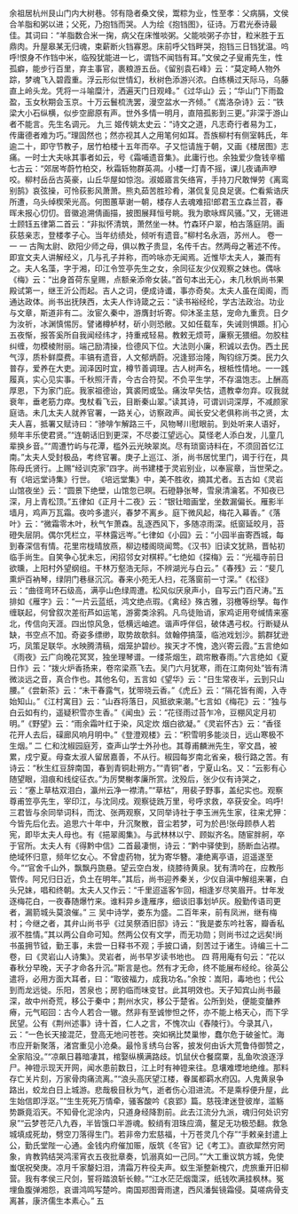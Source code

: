 <!-- { "loadSidebar": true } -->
余祖居杭州艮山门内大树巷。邻有隐者桑文侯，鬻粽为业，性至孝：父病膈，文侯合羊脂和粥以进；父死，乃抱铛而哭。人为绘《抱铛图》，征诗。万君光泰诗最佳。其词曰：“羊脂数合米一掬，病父在床惟啖粥。父能啖粥子亦甘，粒米胜于五鼎肉。升屋皋某无归魂，束薪断火铛寡恩。床前呼父铛畔哭，抱铛三日铛犹温。呜呼!恨身不作铛中米，临殁犹能进一匕，谓铛不闻铛有耳。”文侯之子叟甫先生，性孤癖，能步行百里，弃主事官，裹粮游五岳。《留别袁石峰》云：“莫定畸人物外踪，梦魂飞入碧霞重。浮云形似世情幻，秋树色添游兴浓。白练横过天际马，乌藤直上岭头龙。凭将一斗喻糜汁，洒遍天门日观峰。”《过华山》云；“华山门下雨盈盈，玉女秋期会玉京。十万云鬟梳洗罢，漫空盆水一齐倾。”《嵩洛杂诗》云：“铁梁大小石纵横，似步空廊原有声。世外多情一明月，直陪孤影到三更。”非深于游山者不能言。先生名调元。
九三
姬传姚太史云：“诗文之道，凡志奇行者易为工，传庸德者难为巧。”理固然也；然亦视其人之用笔何如耳。吾族柳村有侧室韩氏，年逾二十，即守节教子，居竹柏楼十五年而卒。子又恺请旌于朝，又画《楼居图》志痛。一时士大夫咏其事者如云，号《霜哺遗音集》。此庸行也。余独爱少詹钱辛楣七古云：“郊居岑蔚竹柏交，秋霜轹物群英凋。小楼一灯青不摇，课儿夜诵声咿咬。柳村岳岳古英豪，山丘华屋如惊泡。淑姬寤言矢络宵，手持刀尺敢惮劳《离鸾别鹄》哀弦操，可怜荻影风萧萧。熊丸茹苦胜珍肴，湛侃复见良足褒。伫看紫诰庆所遭，乌头绰楔荣光高。何图蕙草谢一朝，楼存人去魂难招!郎君玉立森兰苕，春晖未报心忉忉。音徽追溯倩画描，披图展拜恒号眺。我为歌咏辉风骚。”又，无锡进士顾钰五律第二首云：“非拟怀清筑，萧然坐一林。竹森环户翠，柏古落庭阴。画荻慈亲志，登楼孝子心。当年纺绩处，倾听有遗音。”柳村名永涵，苏州人。
卷一一
一
古陶太尉、欧阳少师之母，俱以教子贵显，名传千古。然两母之著述不传。即宣文夫人讲解经义，几与孔子并称，而吟咏亦无闻焉。近惟毕太夫人，兼而有之。夫人名藻，字于湘，印江令笠亭先生之女，余同征友少仪观察之妹也。偶咏《梅》云：“出身首荷东皇赐，点额亲添帝女装。”首句本出无心，未几秋帆尚书果殿试第一，继王沂公而起。吉人之词，便成诗谶，事亦奇矣。太夫人虽在闺阁，而通达政体。尚书出抚陕西，太夫人作诗箴之云：“读书裕经纶，学古法政治。功业与文章，斯道非有二。汝宦久秦中，游膺封圻寄。仰沐圣主慈，宠命九重贲。日夕为汝祈，冰渊慎惕厉。譬诸樽栌材，斫小则恐敝。又如任载车，失诫则惧踬。扪心五夜惭，报答奚所自我闻经纬才，持重戒轻易。教敕无烦苛，廉察无猥细。勿胶柱纠缠，勿模棱附丽。端己励清操，俭德风下位。大法则小廉，积诚以去伪。西土民气淳，质朴鲜糜费。丰镐有遗音，人文郁炳蔚。况逢郅治隆，陶钧综万类。民力久普存，爱养在大吏。润泽因时宜，樽节善调理。古人树声名，根柢性情地。一一践履真，实心见实事。千秋照汗青，今古合符契。不负平生学，不存温饱志。上酬高厚恩，下为家门庇。我家祖德诒，箕裘罔或坠。痛汝早失怙，遗教幸勿弃。叹我就衰年，垂老筋力瘁。曳杖看飞云，目断秦山翠。”读其诗，可谓训词深厚，不减颜家庭诰。未几太夫人就养官署，一路关心，访察政声。闻长安父老俱称尚书之贤，太夫人喜，抵署又赋诗曰：“骖啡乍解路三千，风物琴川慰眼前。到处听来人语好，频年丰乐使君贤。”“连朝话旧到更深，不尽娄江望远心。莫怪老人添白发，儿童几辈换乡音。”“周遭竹屿与花潭，槛外云光映翠岚。尽有琐窗诗料在，不须回首忆江南。”太夫人受封极品，考终官署。庚子上巡江、浙，尚书居忧里门，谒于行在，具陈母氏贤行。上赐“经训克家”四字。尚书建楼于灵岩别业，以奉宸章，当世荣之。有《培远堂诗集》行世。
《培远堂集》中，美不胜收，摘其尤者。五古如《灵岩山馆夜坐》云：“圆景下绝壁，山馆忽已暝。石磴静张琴，雪泉清瀹茗。不知夜已深，月上青松顶。”五律如《正月十二夜》云：“银钍暗画堂，坐数漏偏长。雁影半墙月，鸡声万瓦霜。夜吟多遣兴，春梦不离乡。庭下微风起，梅花入幕香。”《落叶》云：“微霜零木叶，秋气乍萧森。乱逐西风下，多随凉雨深。纸窗延皎月，苔磴失层阴。偶尔凭栏立，平林露远岑。”七律如《小园》云：“小园半亩寄西城，每到春深信有情。花里帘栊晴放燕，柳边楼阁晓闻莺。《汉书》旧读文犹熟，晋帖初临手尚生。自笑争心犹未忘，闲招邻女对棋枰。”七绝如《探梅》云：“光福寺前日欲曛，上阳村外望纲组。干林万壑浩无际，不辨湖光与白云。”《春残》云：“斐几熏炉百衲琴，绿阴门巷昼沉沉。春来小苑无人扫，花落窗前一寸深。”《松径》云：“曲径弯环石级高，满亭山色绿周遭。松风似厌泉声小，自写云门百尺涛。”五排如《雁字》云：“一片云蓝纸，鸿文绝点瑕。《禽经》殊古雅，羽檄等纷孥。每作缠联起，何曾叙次差衔芦如运笔，游雾类涂鸦。凡鸟徒贻诮，家鸡讵用夸缄情来塞北，传信向天涯。四出惊风急，低横远岫遮。谐声呼伴侣，破体遇弓权。行断疑从缺，书空点不加。奇姿多缥缈，取势故欹斜。敛翰停搞藻，临池戏划沙。鹅群犹逊巧，凤策足联华。水映腾清稿，烟笼护碧纱。挨天才不愧，逸兴寄云霞。”五言绝如《雨夜》云广向晚花冥冥，独坐理琴谱。一缕茶烟生，疏帘散春雨。”六言绝如《夏日作》云：“拨火炉香扬来，卷帘梁燕飞去。吴门六月犹寒，雨在江南何处”皆有清微淡远之音，真合作也。其他名句，五言如《望华》云：“日生常夜半，云到只山腰。”《尝新茶》云：“未干春露气，犹带晓云香。”《虎丘》云：“隔花皆有阁，入寺始知山。”《江村寓目》云：“山吞将落日，风抵欲来潮。”七言如《梅花》云：“独与白云如有约，遥疑积雪亦生香。”《闻虫》云：“花径雨过苔乍冷，豆棚风定月初明。”《野望》云：“雨余霜叶红于染，风定炊
烟白欲凝。”《灵岩怀古》云：“香径花开人去后，磲廊风响月明中。”《登澄观楼》云：“积雪明多能淡日，远山寒极不生烟。”
二
仁和沈椒园庭芳，查声山学士外孙也。其尊甫麟洲先生，宰文昌，被累，戍宁夏。母查太淑人留居嘉善，不从行。椒园每岁南北省亲，极行路之苦。有诗云：“秋生红豆辞南国，春到青铜赴朔方。”“青铜”者，宁夏山名。又：“云影有心随望眼，泪痕和线绽征衣。”为厉樊榭孝廉所赏。沈殁后，张少仪有诗哭之，云：“塞上草枯双泪白，瀛州云净一襟清。”“草枯”，用裴子野事，盖纪实也。观察尊甫笠亭先生，宰印江，与沈同戍。观察徒跣万里，号呼求救，卒获安全。呜呼!三君皆与余同举词科，而沈、张两观察，又同举诗社于李玉洲先生家，往来尤狎：今皆先后化去。追思六十年中，升沉聚散，音尘若梦，可为於邑!张母顾恭人若宪，即毕太夫人母也。有《挹翠阁集》。与武林林以宁、顾姒齐名。随宦胖舸，卒于官所。太夫人有《得黔中信》二首最凄恻，诗云：“黔中驿使到，肠断血沾襟。绝域怀归意，频年忆女心。不曾虚药物，犹为寄华簪。凄绝离亭语，迢遥遂至今。”“官舍千山外，飘飘丹旒悬。望云空白发，绕膝待黄泉。犹有清吟在，应教彤管传。阿兄归日近，负土在明年。”其后，尚书迎养秦关，少仪自滇中解组来署，白头兄妹，唱和终朝。太夫人又作云：“千里迢遥客乍回，相逢岁尽笑眉开。廿年发逐梅花白，一夜春随爆竹来。谁料异乡逢雁序，细谈旧事划垆灰。殷勤传语司更者，漏箭城头莫浪催。”
三
吴中诗学，娄东为盛。二百年来，前有凤洲，继有梅村；今继之者，其弁山尚书乎《过吴祭酒旧邸》诗云：“我是娄东吟社客，瓣香私淑不胜情。”其以两公自命可知。然两公仅有文学，而无功勋；则尚书过之远矣!尚书虽拥节钺，勤王事，未尝一日释书不观；手披口诵，刻苦过于诸生。诗编三十二卷，曰《灵岩山人诗集》。灵岩者，尚书早岁读书地也。
四
蒋用庵有句云：“花以春秋分早晚，天子才命各升沉。”斯言是也。然有才无命，终不能展布经纶。徐英公遣将，必用方面大耳者，曰：“取彼福力，成我功名。”余按：嵩阳，毒地也；代公到而龙远徙。乐阳，苦泉也；房豹临而味变甘。此其明效也。天子知宾山尚书最深，故中州奇荒，移公于秦中；荆州水灾，移公于楚省。公所到处，便能变醣养瘠，元气昭回：古今人若合一辙。然非有至诚惨怛之怀，亦不能上格天心，而下孚民望。公有《荆州述事》诗十首，仁人之言，不愧次山《舂陵行》。今录其八，云：“一色长天接混茫，登高无地问苍苍。突如祸比焚巢惨，蠢尔危于破釜忙。海市应开新聚落，渚宫重见小沧桑。最怜豸绣乌台客，披发何由诉大荒鲁侍御赞之，全家陷没。”“凉飙日暮暗凄其，棺娶纵横满路歧。饥鼠伏仓餐腐粟，乱鱼吹浪逐浮尸。神镫示现天开网，闻水患前数日，江上时有神镫来往。息壤难堙地绝维。那料存亡关片刻，万家骨肉痛流离。”“浪头高厌望江楼，眷属都羁水府囚。人鬼黄泉争路出，蛟龙白日上城游。悲哉极目秋为气，逝者伤心泪进流。不是乘桴便升屋，此生始信即浮沤。”“生生死死万情牵，骚客酸吟《哀郢》篇。慈筏津迷登彼岸，滥觞势蹶竟滔天。不知骨化泥涂内，只道身经降割前。此去江流分九派，魂归何处识穷泉”“云梦苍茫八九吞，半皆饿口半游魂。鲛绡有泪珠应滴，鳌足无功极恐翻。救急城填成死劫，劈空刀落得生门。若非帝力宏慈福，十万苍灵几个存”“手敕亲封遣上公，勤氏堂陛一心通。金钱内府催加赈，版筑《冬官》记《考工》。直欲犀然穷罔象，肯教鹑结哭鸿潆宵衣五夜批章奏，饥溺真如一己同。”“大工重议筑方城，免使蚩氓祝癸庚。凉月千家嫠妇泪，清霜万杵役夫声。蚁生渐整新槐穴，虎旅重开旧柳营。我有孝侯三尺剑，誓将踏浪斩长鲸。”“江水茫茫烟霭深，纸钱吹满挂枫林。冤埋鱼腹弹湘怨，哀谱鸿鸣写楚吟。南国郑图膏雨逮，西风潘鬓镜霜侵。莫嗟病骨支离甚，康济儒生本素心。”
五

